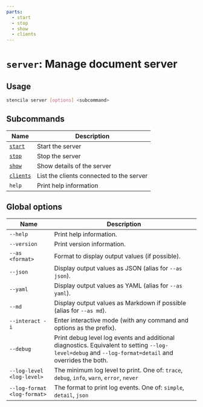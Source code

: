 ```yaml
---
parts:
  - start
  - stop
  - show
  - clients
---
```



<!-- Generated from doc comments in Rust. Do not edit. -->

# `server`: Manage document server

## Usage

```sh
stencila server [options] <subcommand>
```



## Subcommands

| Name | Description |
| --- | --- |
| [`start`](start.md) | Start the server |
| [`stop`](stop.md) | Stop the server |
| [`show`](show.md) | Show details of the server |
| [`clients`](clients.md) | List the clients connected to the server |
| `help` | Print help information |



## Global options

| Name | Description |
| --- | --- |
| `--help` | Print help information. |
| `--version` | Print version information. |
| `--as <format>` | Format to display output values (if possible). |
| `--json` | Display output values as JSON (alias for `--as json`). |
| `--yaml` | Display output values as YAML (alias for `--as yaml`). |
| `--md` | Display output values as Markdown if possible (alias for `--as md`). |
| `--interact -i` | Enter interactive mode (with any command and options as the prefix). |
| `--debug` | Print debug level log events and additional diagnostics. Equivalent to setting `--log-level=debug` and `--log-format=detail` and overrides the both. |
| `--log-level <log-level>` | The minimum log level to print. One of: `trace`, `debug`, `info`, `warn`, `error`, `never` |
| `--log-format <log-format>` | The format to print log events. One of: `simple`, `detail`, `json` |
